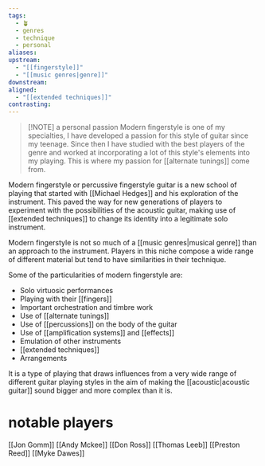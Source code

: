 ```yaml
---
tags:
  - 🪴
  - genres
  - technique
  - personal
aliases: 
upstream:
  - "[[fingerstyle]]"
  - "[[music genres|genre]]"
downstream: 
aligned:
  - "[[extended techniques]]"
contrasting:
---
```

> [!NOTE] a personal passion
> Modern fingerstyle is one of my specialties, I have developed a passion for this style of guitar since my teenage. Since then I have studied with the best players of the genre and worked at incorporating a lot of this style's elements into my playing. This is where my passion for [[alternate tunings]] come from.

Modern fingerstyle or percussive fingerstyle guitar is a new school of playing that started with [[Michael Hedges]] and his exploration of the instrument. This paved the way for new generations of players to experiment with the possibilities of the acoustic guitar, making use of [[extended techniques]] to change its identity into a legitimate solo instrument. 

Modern fingerstyle is not so much of a [[music genres|musical genre]] than an approach to the instrument. Players in this niche compose a wide range of different material but tend to have similarities in their technique. 

Some of the particularities of modern fingerstyle are:
- Solo virtuosic performances
- Playing with their [[fingers]]
- Important orchestration and timbre work
- Use of [[alternate tunings]]
- Use of [[percussions]] on the body of the guitar
- Use of [[amplification systems]] and [[effects]]
- Emulation of other instruments
- [[extended techniques]]
- Arrangements

It is a type of playing that draws influences from a very wide range of different guitar playing styles in the aim of making the [[acoustic|acoustic guitar]] sound bigger and more complex than it is. 

# notable players
[[Jon Gomm]]
[[Andy Mckee]]
[[Don Ross]]
[[Thomas Leeb]]
[[Preston Reed]]
[[Myke Dawes]]

